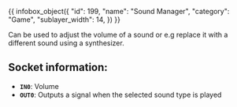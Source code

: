{{ infobox_object({
	"id": 199,
	"name": "Sound Manager",
	"category": "Game",
	"sublayer_width": 14,
}) }}

Can be used to adjust the volume of a sound or e.g replace it with a different sound using a synthesizer.

## Socket information:
- **`IN0`**: Volume
- **`OUT0`**: Outputs a signal when the selected sound type is played